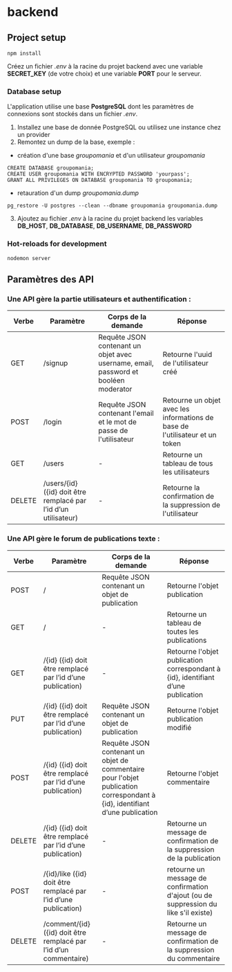 # backend

## Project setup
```
npm install
```

Créez un fichier *.env* à la racine du projet backend avec une variable **SECRET_KEY** (de votre choix) et une variable **PORT** pour le serveur.

### Database setup

L'application utilise une base **PostgreSQL** dont les paramètres de connexions sont stockés dans un fichier *.env*.

1. Installez une base de donnée PostgreSQL ou utilisez une instance chez un provider
2. Remontez un dump de la base, exemple :
  - création d'une base *groupomania* et d'un utilisateur *groupomania*
  ```
  CREATE DATABASE groupomania;
  CREATE USER groupomania WITH ENCRYPTED PASSWORD 'yourpass';
  GRANT ALL PRIVILEGES ON DATABASE groupomania TO groupomania;
  ```
  - retauration d'un dump *groupomania.dump*
  ```
  pg_restore -U postgres --clean --dbname groupomania groupomania.dump
```
3. Ajoutez au fichier *.env* à la racine du projet backend les variables **DB_HOST**, **DB_DATABASE**, **DB_USERNAME**, **DB_PASSWORD**

### Hot-reloads for development
```
nodemon server
```

## Paramètres des API

### Une API gère la partie utilisateurs et authentification :

| Verbe | Paramètre | Corps de la demande | Réponse |
|-------|-----------|---------------------|---------|
| GET   | /signup | Requête JSON contenant un objet avec username, email, password et booléen moderator | Retourne l'uuid de l'utilisateur créé |
| POST  | /login | Requête JSON contenant l'email et le mot de passe de l'utilisateur | Retourne un objet avec les informations de base de l'utilisateur et un token |
| GET   | /users | - | Retourne un tableau de tous les utilisateurs |
| DELETE | /users/{id} ({id} doit être remplacé par l’id d’un utilisateur) | - | Retourne la confirmation de la suppression de l'utilisateur |


### Une API gère le forum de publications texte :

| Verbe | Paramètre | Corps de la demande | Réponse |
|-------|-----------|---------------------|---------|
| POST | / | Requête JSON contenant un objet de publication | Retourne l'objet publication |
| GET | / | - | Retourne un tableau de toutes les publications |
| GET | /{id} ({id} doit être remplacé par l’id d’une publication) | - | Retourne l'objet publication correspondant à {id}, identifiant d’une publication |
| PUT | /{id} ({id} doit être remplacé par l’id d’une publication) | Requête JSON contenant un objet de publication | Retourne l'objet publication modifié |
| POST | /{id} ({id} doit être remplacé par l’id d’une publication) | Requête JSON contenant un objet de commentaire pour l'objet publication correspondant à {id}, identifiant d’une publication | Retourne l'objet commentaire |
| DELETE | /{id} ({id} doit être remplacé par l’id d’une publication) | - | Retourne un message de confirmation de la suppression de la publication |
| POST | /{id}/like ({id} doit être remplacé par l’id d’une publication) | - | retourne un message de confirmation d'ajout (ou de suppression du like s'il existe) |
| DELETE | /comment/{id} ({id} doit être remplacé par l’id d’un commentaire) | - | Retourne un message de confirmation de la suppression du commentaire |